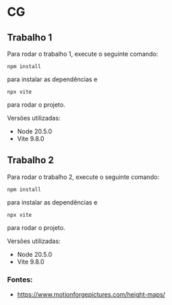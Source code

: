 # CG
## Trabalho 1

Para rodar o trabalho 1, execute o seguinte comando:
```
npm install
```
para instalar as dependências e
```
npx vite
```
para rodar o projeto.

Versões utilizadas:
- Node 20.5.0
- Vite 9.8.0

## Trabalho 2

Para rodar o trabalho 2, execute o seguinte comando:
```
npm install
```
para instalar as dependências e
```
npx vite
```
para rodar o projeto.

Versões utilizadas:
- Node 20.5.0
- Vite 9.8.0

### Fontes:
- https://www.motionforgepictures.com/height-maps/
